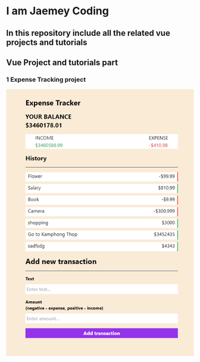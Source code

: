# I am Jaemey Coding

## In this repository include all the related vue projects and tutorials

## Vue Project and tutorials part

### 1 Expense Tracking project

![Project Images](https://raw.githubusercontent.com/raksmeycoding/vue/master/exprese-tracking-project/public/real-ui.png)

